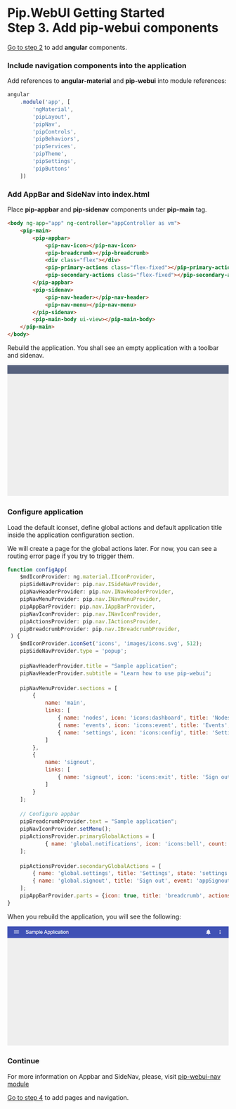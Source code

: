 # Pip.WebUI Getting Started <br/> Step 3. Add pip-webui components

[Go to step 2](https://github.com/pip-webui/pip-webui-sample/blob/master/step2/Readme.md) to add **angular** components.

### Include navigation components into the application

Add references to **angular-material** and **pip-webui** into module references:

```javascript
angular
    .module('app', [
        'ngMaterial',
        'pipLayout', 
        'pipNav', 
        'pipControls',
        'pipBehaviors',
        'pipServices', 
        'pipTheme',
        'pipSettings',
        'pipButtons'
    ])
```

### Add AppBar and SideNav into index.html

Place **pip-appbar** and **pip-sidenav** components under **pip-main** tag.

```html
<body ng-app="app" ng-controller="appController as vm">
    <pip-main>
        <pip-appbar>
            <pip-nav-icon></pip-nav-icon>
            <pip-breadcrumb></pip-breadcrumb>
            <div class="flex"></div>
            <pip-primary-actions class="flex-fixed"></pip-primary-actions>
            <pip-secondary-actions class="flex-fixed"></pip-secondary-actions>
        </pip-appbar>
        <pip-sidenav>
            <pip-nav-header></pip-nav-header>
            <pip-nav-menu></pip-nav-menu>
        </pip-sidenav>
        <pip-main-body ui-view></pip-main-body>
    </pip-main>
</body>
```

Rebuild the application. You shall see an empty application with a toolbar and sidenav.

![navigation components](artifacts/navigation_components.png)

### Configure application

Load the default iconset, define global actions and default application title inside the application configuration section.

We will create a page for the global actions later. For now, you can see a routing error page if you try to trigger them.

```javascript
function configApp(
    $mdIconProvider: ng.material.IIconProvider, 
    pipSideNavProvider: pip.nav.ISideNavProvider, 
    pipNavHeaderProvider: pip.nav.INavHeaderProvider,
    pipNavMenuProvider: pip.nav.INavMenuProvider, 
    pipAppBarProvider: pip.nav.IAppBarProvider, 
    pipNavIconProvider: pip.nav.INavIconProvider,
    pipActionsProvider: pip.nav.IActionsProvider, 
    pipBreadcrumbProvider: pip.nav.IBreadcrumbProvider, 
 ) {
    $mdIconProvider.iconSet('icons', 'images/icons.svg', 512);
    pipSideNavProvider.type = 'popup';

    pipNavHeaderProvider.title = "Sample application";
    pipNavHeaderProvider.subtitle = "Learn how to use pip-webui";

    pipNavMenuProvider.sections = [
        {
            name: 'main',
            links: [
                { name: 'nodes', icon: 'icons:dashboard', title: 'Nodes', state: 'nodes' },
                { name: 'events', icon: 'icons:event', title: 'Events', state: 'events' },
                { name: 'settings', icon: 'icons:config', title: 'Settings', state: 'settings.sample', parentState: 'settings' }
            ]
        },
        {
            name: 'signout',
            links: [
                { name: 'signout', icon: 'icons:exit', title: 'Sign out', event: 'appSignout' }
            ]
        }
    ];

    // Configure appbar    
    pipBreadcrumbProvider.text = "Sample application";
    pipNavIconProvider.setMenu();
    pipActionsProvider.primaryGlobalActions = [
            { name: 'global.notifications', icon: 'icons:bell', count: 0, event: 'appNotificationsClicked', subActions: []  }
    ];

    pipActionsProvider.secondaryGlobalActions = [
        { name: 'global.settings', title: 'Settings', state: 'settings', subActions: [] },
        { name: 'global.signout', title: 'Sign out', event: 'appSignout', subActions: [] }
    ];
    pipAppBarProvider.parts = {icon: true, title: 'breadcrumb', actions: 'primary', menu: true };
}
```

When you rebuild the application, you will see the following:

![Page 3](artifacts/page3.png)

### Continue

For more information on Appbar and SideNav, please, visit [pip-webui-nav module](https://github.com/pip-webui/pip-webui-nav)

[Go to step 4](https://github.com/pip-webui/pip-webui-sample/blob/master/step4/) to add pages and navigation.
